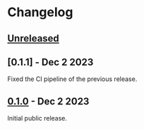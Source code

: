 # Changelog

## [Unreleased]

## [0.1.1] - Dec 2 2023

Fixed the CI pipeline of the previous release.

## [0.1.0] - Dec 2 2023

Initial public release.

[Unreleased]: https://github.com/nomad/norm/compare/v0.1.1...HEAD
[0.1.0]: https://github.com/nomad/norm/tree/v0.1.1
[0.1.0]: https://github.com/nomad/norm/tree/v0.1.0
